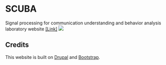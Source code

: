 # SCUBA
Signal processing for communication understanding and behavior analysis laboratory website [[Link]](http://scuba.usc.edu/)
![](word_cloud.jpg)

## Credits
This website is built on [Drupal](https://www.drupal.org) and [Bootstrap](http://getbootstrap.com/).
